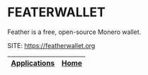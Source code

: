 # FEATERWALLET

 Feather is a free, open-source Monero wallet.

 SITE: https://featherwallet.org

 | [Applications](https://portable-linux-apps.github.io/apps.html) | [Home](https://portable-linux-apps.github.io)
 | --- | --- |
